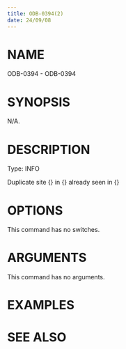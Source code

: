 ```yaml
---
title: ODB-0394(2)
date: 24/09/08
---
```


# NAME

ODB-0394 - ODB-0394

# SYNOPSIS

N/A.

# DESCRIPTION

Type: INFO

Duplicate site {} in {} already seen in {}

# OPTIONS

This command has no switches.

# ARGUMENTS

This command has no arguments.

# EXAMPLES

# SEE ALSO
